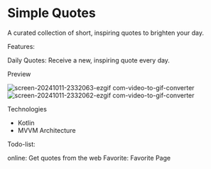 # Simple Quotes

A curated collection of short, inspiring quotes to brighten your day.

Features:

  Daily Quotes: Receive a new, inspiring quote every day.


Preview

![screen-20241011-2332063-ezgif com-video-to-gif-converter](https://github.com/user-attachments/assets/6e15a01e-28b7-45dc-b6e2-3e9f032a57a6)   ![screen-20241011-2332062-ezgif com-video-to-gif-converter](https://github.com/user-attachments/assets/2229ced9-e201-4343-b1b2-064c285ffab5)


Technologies

- Kotlin
- MVVM Architecture

Todo-list:

  online: Get quotes from the web
  Favorite: Favorite Page
